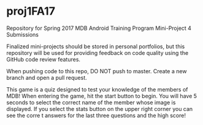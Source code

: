 # proj1FA17
Repository for Spring 2017 MDB Android Training Program Mini-Project 4 Submissions

Finalized mini-projects should be stored in personal portfolios, but this repository will be used for providing feedback on code quality using the GitHub code review features.

When pushing code to this repo, DO NOT push to master. Create a new branch and open a pull request.


This game is a quiz designed to test your knowledge of the members of MDB!
When entering the game, hit the start button to begin.
You will have 5 seconds to select the correct name of the member whose image is displayed.
If you select the stats button on the upper right corner you can see the corre t answers for the last three questions and the high score!
